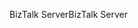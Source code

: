 <span data-ttu-id="56438-101">BizTalk Server</span><span class="sxs-lookup"><span data-stu-id="56438-101">BizTalk Server</span></span>